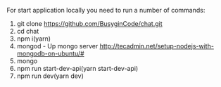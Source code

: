 For start application locally you need to run a number of commands:
1) git clone https://github.com/BusyginCode/chat.git
2) cd chat
3) npm i(yarn)
4) mongod - Up mongo server http://tecadmin.net/setup-nodejs-with-mongodb-on-ubuntu/#
5) mongo
6) npm run start-dev-api(yarn start-dev-api)
7) npm run dev(yarn dev)
